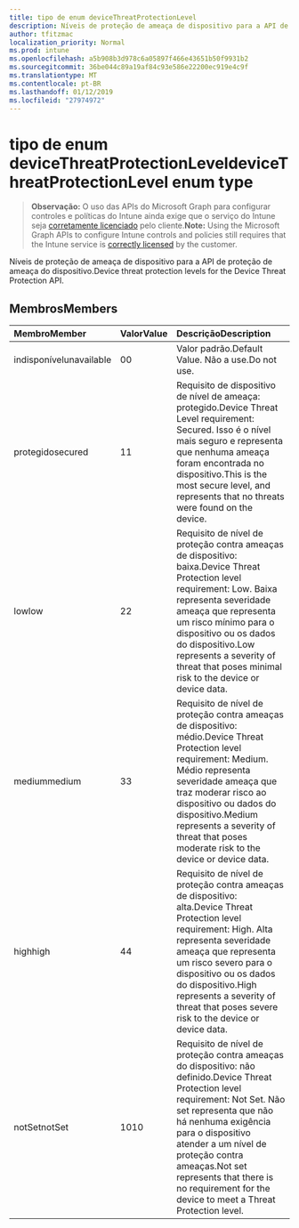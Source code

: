 ```yaml
---
title: tipo de enum deviceThreatProtectionLevel
description: Níveis de proteção de ameaça de dispositivo para a API de proteção de ameaça do dispositivo.
author: tfitzmac
localization_priority: Normal
ms.prod: intune
ms.openlocfilehash: a5b908b3d978c6a05897f466e43651b50f9931b2
ms.sourcegitcommit: 36be044c89a19af84c93e586e22200ec919e4c9f
ms.translationtype: MT
ms.contentlocale: pt-BR
ms.lasthandoff: 01/12/2019
ms.locfileid: "27974972"
---
```

# <a name="devicethreatprotectionlevel-enum-type"></a><span data-ttu-id="629cc-103">tipo de enum deviceThreatProtectionLevel</span><span class="sxs-lookup"><span data-stu-id="629cc-103">deviceThreatProtectionLevel enum type</span></span>

> <span data-ttu-id="629cc-104">**Observação:** O uso das APIs do Microsoft Graph para configurar controles e políticas do Intune ainda exige que o serviço do Intune seja [corretamente licenciado](https://go.microsoft.com/fwlink/?linkid=839381) pelo cliente.</span><span class="sxs-lookup"><span data-stu-id="629cc-104">**Note:** Using the Microsoft Graph APIs to configure Intune controls and policies still requires that the Intune service is [correctly licensed](https://go.microsoft.com/fwlink/?linkid=839381) by the customer.</span></span>

<span data-ttu-id="629cc-105">Níveis de proteção de ameaça de dispositivo para a API de proteção de ameaça do dispositivo.</span><span class="sxs-lookup"><span data-stu-id="629cc-105">Device threat protection levels for the Device Threat Protection API.</span></span>
## <a name="members"></a><span data-ttu-id="629cc-106">Membros</span><span class="sxs-lookup"><span data-stu-id="629cc-106">Members</span></span>
|<span data-ttu-id="629cc-107">Membro</span><span class="sxs-lookup"><span data-stu-id="629cc-107">Member</span></span>|<span data-ttu-id="629cc-108">Valor</span><span class="sxs-lookup"><span data-stu-id="629cc-108">Value</span></span>|<span data-ttu-id="629cc-109">Descrição</span><span class="sxs-lookup"><span data-stu-id="629cc-109">Description</span></span>|
|:---|:---|:---|
|<span data-ttu-id="629cc-110">indisponível</span><span class="sxs-lookup"><span data-stu-id="629cc-110">unavailable</span></span>|<span data-ttu-id="629cc-111">0</span><span class="sxs-lookup"><span data-stu-id="629cc-111">0</span></span>|<span data-ttu-id="629cc-112">Valor padrão.</span><span class="sxs-lookup"><span data-stu-id="629cc-112">Default Value.</span></span> <span data-ttu-id="629cc-113">Não a use.</span><span class="sxs-lookup"><span data-stu-id="629cc-113">Do not use.</span></span>|
|<span data-ttu-id="629cc-114">protegido</span><span class="sxs-lookup"><span data-stu-id="629cc-114">secured</span></span>|<span data-ttu-id="629cc-115">1</span><span class="sxs-lookup"><span data-stu-id="629cc-115">1</span></span>|<span data-ttu-id="629cc-116">Requisito de dispositivo de nível de ameaça: protegido.</span><span class="sxs-lookup"><span data-stu-id="629cc-116">Device Threat Level requirement: Secured.</span></span> <span data-ttu-id="629cc-117">Isso é o nível mais seguro e representa que nenhuma ameaça foram encontrada no dispositivo.</span><span class="sxs-lookup"><span data-stu-id="629cc-117">This is the most secure level, and represents that no threats were found on the device.</span></span>|
|<span data-ttu-id="629cc-118">low</span><span class="sxs-lookup"><span data-stu-id="629cc-118">low</span></span>|<span data-ttu-id="629cc-119">2</span><span class="sxs-lookup"><span data-stu-id="629cc-119">2</span></span>|<span data-ttu-id="629cc-120">Requisito de nível de proteção contra ameaças de dispositivo: baixa.</span><span class="sxs-lookup"><span data-stu-id="629cc-120">Device Threat Protection level requirement: Low.</span></span> <span data-ttu-id="629cc-121">Baixa representa severidade ameaça que representa um risco mínimo para o dispositivo ou os dados do dispositivo.</span><span class="sxs-lookup"><span data-stu-id="629cc-121">Low represents a severity of threat that poses minimal risk to the device or device data.</span></span>|
|<span data-ttu-id="629cc-122">medium</span><span class="sxs-lookup"><span data-stu-id="629cc-122">medium</span></span>|<span data-ttu-id="629cc-123">3</span><span class="sxs-lookup"><span data-stu-id="629cc-123">3</span></span>|<span data-ttu-id="629cc-124">Requisito de nível de proteção contra ameaças de dispositivo: médio.</span><span class="sxs-lookup"><span data-stu-id="629cc-124">Device Threat Protection level requirement: Medium.</span></span> <span data-ttu-id="629cc-125">Médio representa severidade ameaça que traz moderar risco ao dispositivo ou dados do dispositivo.</span><span class="sxs-lookup"><span data-stu-id="629cc-125">Medium represents a severity of threat that poses moderate risk to the device or device data.</span></span>|
|<span data-ttu-id="629cc-126">high</span><span class="sxs-lookup"><span data-stu-id="629cc-126">high</span></span>|<span data-ttu-id="629cc-127">4</span><span class="sxs-lookup"><span data-stu-id="629cc-127">4</span></span>|<span data-ttu-id="629cc-128">Requisito de nível de proteção contra ameaças de dispositivo: alta.</span><span class="sxs-lookup"><span data-stu-id="629cc-128">Device Threat Protection level requirement: High.</span></span> <span data-ttu-id="629cc-129">Alta representa severidade ameaça que representa um risco severo para o dispositivo ou os dados do dispositivo.</span><span class="sxs-lookup"><span data-stu-id="629cc-129">High represents a severity of threat that poses severe risk to the device or device data.</span></span>|
|<span data-ttu-id="629cc-130">notSet</span><span class="sxs-lookup"><span data-stu-id="629cc-130">notSet</span></span>|<span data-ttu-id="629cc-131">10</span><span class="sxs-lookup"><span data-stu-id="629cc-131">10</span></span>|<span data-ttu-id="629cc-132">Requisito de nível de proteção contra ameaças do dispositivo: não definido.</span><span class="sxs-lookup"><span data-stu-id="629cc-132">Device Threat Protection level requirement: Not Set.</span></span> <span data-ttu-id="629cc-133">Não set representa que não há nenhuma exigência para o dispositivo atender a um nível de proteção contra ameaças.</span><span class="sxs-lookup"><span data-stu-id="629cc-133">Not set represents that there is no requirement for the device to meet a Threat Protection level.</span></span>|



